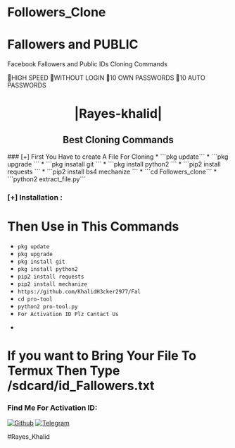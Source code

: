 # Followers_Clone

# Fallowers and PUBLIC
Facebook Fallowers and Public IDs Cloning Commands 

HIGH SPEED 
WITHOUT LOGIN
10  OWN PASSWORDS
10  AUTO PASSWORDS

<h1 align="center"> |Rayes-khalid|</h1>

<h2 align="center"> Best Cloning Commands </h2>


</p>
### [+] First You Have to create A File For Cloning
* ```pkg update```
* ```pkg upgrade ```
* ```pkg insatall git ```
* ```pkg install python2 ```
* ```pip2 install requests ```
* ```pip2 install bs4 mechanize  ```
* ```cd Followers_clone```
* ```python2 extract_file.py```

### [+] Installation :
# Then Use in This Commands 
* ```pkg update```
* ```pkg upgrade```
* ```pkg install git ```
* ```pkg install python2```
* ```pip2 install requests ```
* ```pip2 install mechanize```
* ```https://github.com/KhalidH3cker2977/Fal```
* ```cd pro-tool```
* ```python2 pro-tool.py```
* ```For Activation ID Plz Cantact Us```
* ```Password :khalid
# If you want to Bring Your File To Termux Then Type /sdcard/id_Fallowers.txt

### Find Me For Activation ID:
[![Github](https://img.shields.io/badge/Github-KhalidH3cker2977-green?style=for-the-badge&logo=github)](https://github.com/KhalidH3cker2977)
[![Telegram](https://img.shields.io/badge/telegram-blue?style=for-the-badge&logo=telegram)](https://t.me/Friend_Hack12)


#Rayes_Khalid
